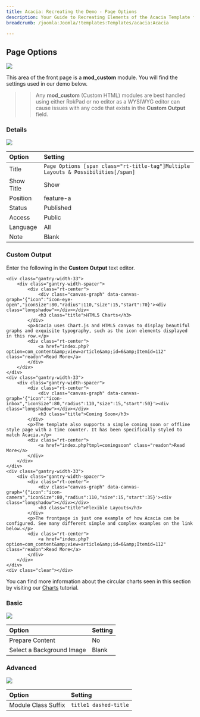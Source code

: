 ```yaml
---
title: Acacia: Recreating the Demo - Page Options
description: Your Guide to Recreating Elements of the Acacia Template for Joomla
breadcrumb: /joomla:Joomla/!templates:Templates/acacia:Acacia

---
```


Page Options
-----
![][demo]

This area of the front page is a **mod_custom** module. You will find the settings used in our demo below.

>> Any **mod_custom** (Custom HTML) modules are best handled using either RokPad or no editor as a WYSIWYG editor can cause issues with any code that exists in the **Custom Output** field.

### Details
![][demo2]

| Option     | Setting                                                                           |  
| :--------- | :-------------------------------------------------------------------------------- |  
| Title      | `Page Options [span class="rt-title-tag"]Multiple Layouts & Possibilities[/span]` |  
| Show Title | Show                                                                              |  
| Position   | feature-a                                                                         |  
| Status     | Published                                                                         |  
| Access     | Public                                                                            |  
| Language   | All                                                                               |  
| Note       | Blank                                                                             |  

### Custom Output
Enter the following in the **Custom Output** text editor.

~~~
<div class="gantry-width-33">
	<div class="gantry-width-spacer">
		<div class="rt-center">
			<div class="canvas-graph" data-canvas-graph='{"icon":"icon-eye-open","iconSize":80,"radius":110,"size":15,"start":70}'><div class="longshadow"></div></div>
			<h3 class="title">HTML5 Charts</h3>
		</div>		
		<p>Acacia uses Chart.js and HTML5 canvas to display beautiful graphs and exquisite typography, such as the icon elements displayed in this row.</p>
		<div class="rt-center">
			<a href="index.php?option=com_content&amp;view=article&amp;id=6&amp;Itemid=112" class="readon">Read More</a>
		</div>
	</div>
</div>
<div class="gantry-width-33">
	<div class="gantry-width-spacer">
		<div class="rt-center">
			<div class="canvas-graph" data-canvas-graph='{"icon":"icon-inbox","iconSize":80,"radius":110,"size":15,"start":50}'><div class="longshadow"></div></div>
			<h3 class="title">Coming Soon</h3>
		</div>		
		<p>The template also supports a simple coming soon or offline style page with a time counter. It has been specifically styled to match Acacia.</p>
		<div class="rt-center">
			<a href="index.php?tmpl=comingsoon" class="readon">Read More</a>
		</div>
	</div>
</div>
<div class="gantry-width-33">
	<div class="gantry-width-spacer">
		<div class="rt-center">
			<div class="canvas-graph" data-canvas-graph='{"icon":"icon-camera","iconSize":80,"radius":110,"size":15,"start":35}'><div class="longshadow"></div></div>
			<h3 class="title">Flexible Layouts</h3>
		</div>		
		<p>The frontpage is just one example of how Acacia can be configured. See many different simple and complex examples on the link below.</p>
		<div class="rt-center">
			<a href="index.php?option=com_content&amp;view=article&amp;id=6&amp;Itemid=112" class="readon">Read More</a>
		</div>
	</div>
</div>
<div class="clear"></div>
~~~

You can find more information about the circular charts seen in this section by visiting our [Charts][charts] tutorial.

### Basic
![][demo3]

| Option                    | Setting |  
| :------------------------ | :------ |  
| Prepare Content           | No      |  
| Select a Background Image | Blank   |

### Advanced
![][demo4]

| Option              | Setting               |  
| :------------------ | :-------------------- |  
| Module Class Suffix | `title1 dashed-title` |  

[demo]: assets/demo_3.jpeg
[demo2]: assets/page_1.jpeg
[demo3]: assets/page_2.jpeg
[demo4]: assets/page_3.jpeg
[charts]: charts.md